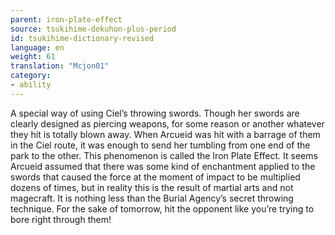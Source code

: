 ```yaml
---
parent: iron-plate-effect
source: tsukihime-dokuhon-plus-period
id: tsukihime-dictionary-revised
language: en
weight: 61
translation: "Mcjon01"
category:
- ability
---
```


A special way of using Ciel’s throwing swords.
Though her swords are clearly designed as piercing weapons, for some reason or another whatever they hit is totally blown away. When Arcueid was hit with a barrage of them in the Ciel route, it was enough to send her tumbling from one end of the park to the other.
This phenomenon is called the Iron Plate Effect. It seems Arcueid assumed that there was some kind of enchantment applied to the swords that caused the force at the moment of impact to be multiplied dozens of times, but in reality this is the result of martial arts and not magecraft. It is nothing less than the Burial Agency’s secret throwing technique. For the sake of tomorrow, hit the opponent like you’re trying to bore right through them!
